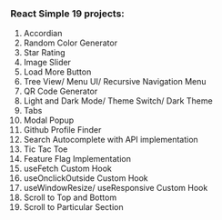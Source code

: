 ### React Simple 19 projects:
1. Accordian
2. Random Color Generator
3. Star Rating
4. Image Slider
5. Load More Button
6. Tree View/ Menu UI/ Recursive Navigation Menu
7. QR Code Generator
8. Light and Dark Mode/ Theme Switch/ Dark Theme
9. Tabs
10. Modal Popup
11. Github Profile Finder
12. Search Autocomplete with API implementation
13. Tic Tac Toe
14. Feature Flag Implementation
15. useFetch Custom Hook
16. useOnclickOutside Custom Hook
17. useWindowResize/ useResponsive Custom Hook
18. Scroll to Top and Bottom
19. Scroll to Particular Section